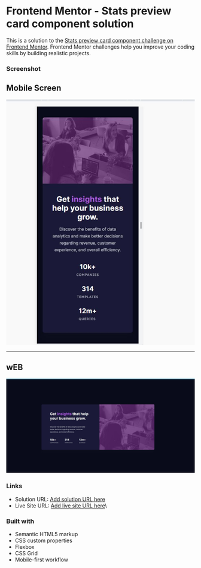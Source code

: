# Frontend Mentor - Stats preview card component solution

This is a solution to the [Stats preview card component challenge on Frontend Mentor](https://www.frontendmentor.io/challenges/stats-preview-card-component-8JqbgoU62). Frontend Mentor challenges help you improve your coding skills by building realistic projects. 

### Screenshot
## Mobile Screen
![](./screenshot.jpg)

----------------------------------------------------------------

## wEB
![](./screenshot1.jpg)
### Links

- Solution URL: [Add solution URL here](https://your-solution-url.com)
- Live Site URL: [Add live site URL here](https://your-live-site-url.com)\
### Built with

- Semantic HTML5 markup
- CSS custom properties
- Flexbox
- CSS Grid
- Mobile-first workflow

